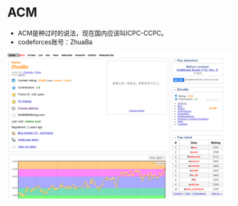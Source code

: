 # ACM
- ACM是种过时的说法，现在国内应该叫ICPC-CCPC。
- codeforces账号：ZhuaBa

[![logo](https://github.com/InterestingHui/ACM/blob/main/codeforces%E6%88%AA%E5%9B%BE.png)](https://github.com/InterestingHui/ACM/blob/main/codeforces%E6%88%AA%E5%9B%BE.png)
